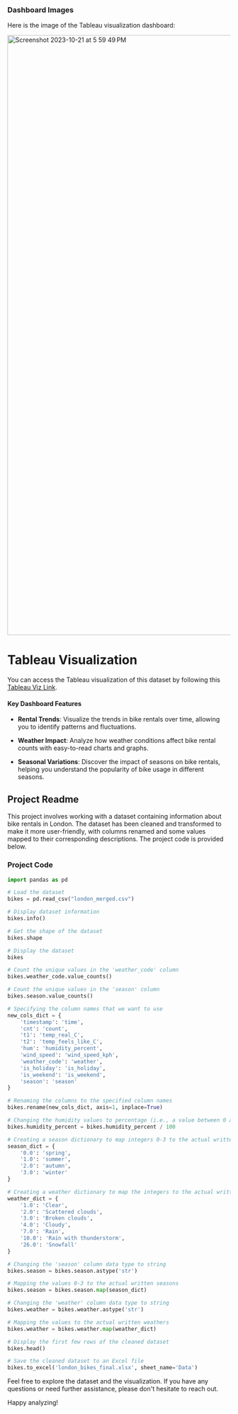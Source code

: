 ### Dashboard Images

Here is the image of the Tableau visualization dashboard:

<img width="1353" alt="Screenshot 2023-10-21 at 5 59 49 PM" src="https://github.com/darpanITadept/DataAnalytics_Projects/assets/112990024/e8072c39-9a07-44c7-9e49-8ef045bf06ed">

# Tableau Visualization

You can access the Tableau visualization of this dataset by following this [Tableau Viz Link](<https://public.tableau.com/app/profile/darpan.choudhary/viz/LondonBikeRide_Dashboard/Dashboard1?publish=yes>).

#### Key Dashboard Features

- **Rental Trends**: Visualize the trends in bike rentals over time, allowing you to identify patterns and fluctuations.

- **Weather Impact**: Analyze how weather conditions affect bike rental counts with easy-to-read charts and graphs.

- **Seasonal Variations**: Discover the impact of seasons on bike rentals, helping you understand the popularity of bike usage in different seasons.

## Project Readme

This project involves working with a dataset containing information about bike rentals in London. The dataset has been cleaned and transformed to make it more user-friendly, with columns renamed and some values mapped to their corresponding descriptions. The project code is provided below. 

### Project Code

```python
import pandas as pd

# Load the dataset
bikes = pd.read_csv("london_merged.csv")

# Display dataset information
bikes.info()

# Get the shape of the dataset
bikes.shape

# Display the dataset
bikes

# Count the unique values in the 'weather_code' column
bikes.weather_code.value_counts()

# Count the unique values in the 'season' column
bikes.season.value_counts()

# Specifying the column names that we want to use
new_cols_dict = {
    'timestamp': 'time',
    'cnt': 'count',
    't1': 'temp_real_C',
    't2': 'temp_feels_like_C',
    'hum': 'humidity_percent',
    'wind_speed': 'wind_speed_kph',
    'weather_code': 'weather',
    'is_holiday': 'is_holiday',
    'is_weekend': 'is_weekend',
    'season': 'season'
}

# Renaming the columns to the specified column names
bikes.rename(new_cols_dict, axis=1, inplace=True)

# Changing the humidity values to percentage (i.e., a value between 0 and 1)
bikes.humidity_percent = bikes.humidity_percent / 100

# Creating a season dictionary to map integers 0-3 to the actual written values
season_dict = {
    '0.0': 'spring',
    '1.0': 'summer',
    '2.0': 'autumn',
    '3.0': 'winter'
}

# Creating a weather dictionary to map the integers to the actual written values
weather_dict = {
    '1.0': 'Clear',
    '2.0': 'Scattered clouds',
    '3.0': 'Broken clouds',
    '4.0': 'Cloudy',
    '7.0': 'Rain',
    '10.0': 'Rain with thunderstorm',
    '26.0': 'Snowfall'
}

# Changing the 'season' column data type to string
bikes.season = bikes.season.astype('str')

# Mapping the values 0-3 to the actual written seasons
bikes.season = bikes.season.map(season_dict)

# Changing the 'weather' column data type to string
bikes.weather = bikes.weather.astype('str')

# Mapping the values to the actual written weathers
bikes.weather = bikes.weather.map(weather_dict)

# Display the first few rows of the cleaned dataset
bikes.head()

# Save the cleaned dataset to an Excel file
bikes.to_excel('london_bikes_final.xlsx', sheet_name='Data')
```


Feel free to explore the dataset and the visualization. If you have any questions or need further assistance, please don't hesitate to reach out.

Happy analyzing!
